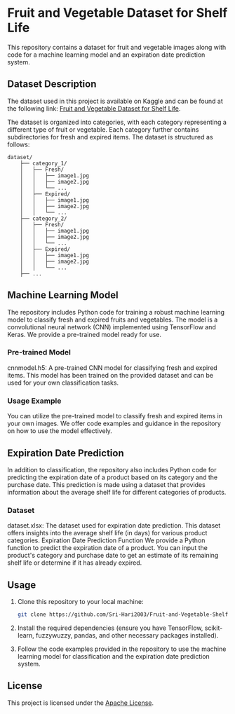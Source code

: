 # Fruit and Vegetable Dataset for Shelf Life

This repository contains a dataset for fruit and vegetable images along with code for a machine learning model and an expiration date prediction system.

## Dataset Description

The dataset used in this project is available on Kaggle and can be found at the following link: [Fruit and Vegetable Dataset for Shelf Life](https://www.kaggle.com/datasets/soorajkavumpadi/fruit-and-vegetable-dataset-for-shelf-life).

The dataset is organized into categories, with each category representing a different type of fruit or vegetable. Each category further contains subdirectories for fresh and expired items. The dataset is structured as follows:

```
dataset/
    ├── category_1/
    │   ├── Fresh/
    │   │   ├── image1.jpg
    │   │   ├── image2.jpg
    │   │   └── ...
    │   ├── Expired/
    │   │   ├── image1.jpg
    │   │   ├── image2.jpg
    │   │   └── ...
    ├── category_2/
    │   ├── Fresh/
    │   │   ├── image1.jpg
    │   │   ├── image2.jpg
    │   │   └── ...
    │   ├── Expired/
    │   │   ├── image1.jpg
    │   │   ├── image2.jpg
    │   │   └── ...
    ├── ...
```

## Machine Learning Model
The repository includes Python code for training a robust machine learning model to classify fresh and expired fruits and vegetables. The model is a convolutional neural network (CNN) implemented using TensorFlow and Keras. We provide a pre-trained model ready for use.

### Pre-trained Model
cnnmodel.h5: A pre-trained CNN model for classifying fresh and expired items. This model has been trained on the provided dataset and can be used for your own classification tasks.
### Usage Example
You can utilize the pre-trained model to classify fresh and expired items in your own images. We offer code examples and guidance in the repository on how to use the model effectively.

## Expiration Date Prediction
In addition to classification, the repository also includes Python code for predicting the expiration date of a product based on its category and the purchase date. This prediction is made using a dataset that provides information about the average shelf life for different categories of products.

### Dataset
dataset.xlsx: The dataset used for expiration date prediction. This dataset offers insights into the average shelf life (in days) for various product categories.
Expiration Date Prediction Function
We provide a Python function to predict the expiration date of a product. You can input the product's category and purchase date to get an estimate of its remaining shelf life or determine if it has already expired.

## Usage

1. Clone this repository to your local machine:

   ```bash
   git clone https://github.com/Sri-Hari2003/Fruit-and-Vegetable-Shelf-Life-Dataset.git
   ```

2. Install the required dependencies (ensure you have TensorFlow, scikit-learn, fuzzywuzzy, pandas, and other necessary packages installed).

3. Follow the code examples provided in the repository to use the machine learning model for classification and the expiration date prediction system.

## License

This project is licensed under the [Apache License](LICENSE).


